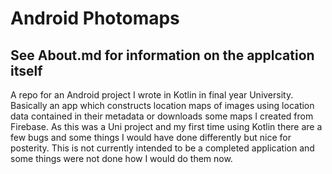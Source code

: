 # Android Photomaps
## See About.md for information on the applcation itself
A repo for an Android project I wrote in Kotlin in final year University.
Basically an app which constructs location maps of images using location data
contained in their metadata or downloads some maps I created from Firebase.
As this was a Uni project and my first time using Kotlin there are a few bugs
and some things I would have done differently but nice for posterity.
This is not currently intended to be a completed application and some things
were not done how I would do them now.
